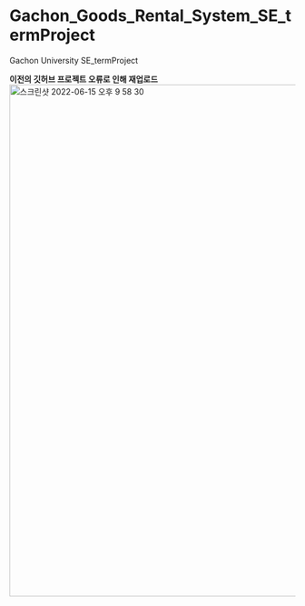 # Gachon_Goods_Rental_System_SE_termProject
Gachon University SE_termProject

<b>이전의 깃허브 프로젝트 오류로 인해 재업로드</b>
<img width="900" alt="스크린샷 2022-06-15 오후 9 58 30" src="https://user-images.githubusercontent.com/90844568/173832732-098aee2a-6491-4bc1-8ff6-34b083eaae5d.png">


